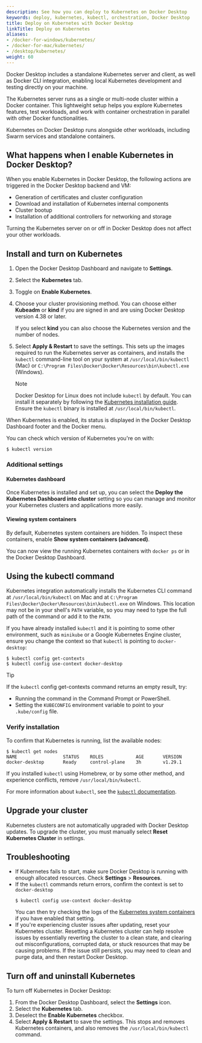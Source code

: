 ```yaml
---
description: See how you can deploy to Kubernetes on Docker Desktop
keywords: deploy, kubernetes, kubectl, orchestration, Docker Desktop
title: Deploy on Kubernetes with Docker Desktop
linkTitle: Deploy on Kubernetes
aliases:
- /docker-for-windows/kubernetes/
- /docker-for-mac/kubernetes/
- /desktop/kubernetes/
weight: 60
---
```


Docker Desktop includes a standalone Kubernetes server and client, as well as Docker CLI integration, enabling local Kubernetes development and testing directly on your machine. 

The Kubernetes server runs as a single or multi-node cluster within a Docker container. This lightweight setup helps you explore Kubernetes features, test workloads, and work with container orchestration in parallel with other Docker functionalities.

Kubernetes on Docker Desktop runs alongside other workloads, including Swarm services and standalone containers.

## What happens when I enable Kubernetes in Docker Desktop?

When you enable Kubernetes in Docker Desktop, the following actions are triggered in the Docker Desktop backend and VM:

- Generation of certificates and cluster configuration
- Download and installation of Kubernetes internal components
- Cluster bootup
- Installation of additional controllers for networking and storage

Turning the Kubernetes server on or off in Docker Desktop does not affect your other workloads.

## Install and turn on Kubernetes

1. Open the Docker Desktop Dashboard and navigate to **Settings**.
2. Select the **Kubernetes** tab. 
3. Toggle on **Enable Kubernetes**.
4. Choose your cluster provisioning method. You can choose either **Kubeadm** or **kind** if you are signed in and are using Docker Desktop version 4.38 or later. 

   If you select **kind** you can also choose the Kubernetes version and the number of nodes. 
5. Select **Apply & Restart** to save the settings. This sets up the images required to run the Kubernetes server as containers, and installs the `kubectl` command-line tool on your system at `/usr/local/bin/kubectl` (Mac) or `C:\Program Files\Docker\Docker\Resources\bin\kubectl.exe` (Windows).

   > [!NOTE]
   >
   > Docker Desktop for Linux does not include `kubectl` by default. You can install it separately by following the [Kubernetes installation guide](https://kubernetes.io/docs/tasks/tools/install-kubectl-linux/). Ensure the `kubectl` binary is installed at `/usr/local/bin/kubectl`.

When Kubernetes is enabled, its status is displayed in the Docker Desktop Dashboard footer and the Docker menu. 

You can check which version of Kubernetes you're on with:

```console
$ kubectl version
```

### Additional settings

#### Kubernetes dashboard

Once Kubernetes is installed and set up, you can select the **Deploy the Kubernetes Dashboard into cluster** setting so you can manage and monitor your Kubernetes clusters and applications more easily. 

#### Viewing system containers

By default, Kubernetes system containers are hidden. To inspect these containers, enable **Show system containers (advanced)**.

You can now view the running Kubernetes containers with `docker ps` or in the Docker Desktop Dashboard.

## Using the kubectl command

Kubernetes integration automatically installs the Kubernetes CLI command
at `/usr/local/bin/kubectl` on Mac and at `C:\Program Files\Docker\Docker\Resources\bin\kubectl.exe` on Windows. This location may not be in your shell's `PATH`
variable, so you may need to type the full path of the command or add it to
the `PATH`.

If you have already installed `kubectl` and it is
pointing to some other environment, such as `minikube` or a Google Kubernetes Engine cluster, ensure you change the context so that `kubectl` is pointing to `docker-desktop`:

```console
$ kubectl config get-contexts
$ kubectl config use-context docker-desktop
```

> [!TIP]
>
> If the `kubectl` config get-contexts command returns an empty result, try:
> 
> - Running the command in the Command Prompt or PowerShell.
> - Setting the `KUBECONFIG` environment variable to point to your `.kube/config` file.

### Verify installation

To confirm that Kubernetes is running, list the available nodes:

```console
$ kubectl get nodes
NAME                 STATUS    ROLES            AGE       VERSION
docker-desktop       Ready     control-plane    3h        v1.29.1
```

If you installed `kubectl` using Homebrew, or by some other method, and
experience conflicts, remove `/usr/local/bin/kubectl`.

For more information about `kubectl`, see the
[`kubectl` documentation](https://kubernetes.io/docs/reference/kubectl/overview/).

## Upgrade your cluster

Kubernetes clusters are not automatically upgraded with Docker Desktop updates. To upgrade the cluster, you must manually select **Reset Kubernetes Cluster** in settings.

## Troubleshooting

- If Kubernetes fails to start, make sure Docker Desktop is running with enough allocated resources. Check **Settings** > **Resources**.
- If the `kubectl` commands return errors, confirm the context is set to `docker-desktop`
   ```console
   $ kubectl config use-context docker-desktop
   ```
   You can then try checking the logs of the [Kubernetes system containers](#viewing-system-containers) if you have enabled that setting.
- If you're experiencing cluster issues after updating, reset your Kubernetes cluster. Resetting a Kubernetes cluster can help resolve issues by essentially reverting the cluster to a clean state, and clearing out misconfigurations, corrupted data, or stuck resources that may be causing problems. If the issue still persists, you may need to clean and purge data, and then restart Docker Desktop. 

## Turn off and uninstall Kubernetes

To turn off Kubernetes in Docker Desktop:

1. From the Docker Desktop Dashboard, select the **Settings** icon.
2. Select the **Kubernetes** tab. 
3. Deselect the **Enable Kubernetes** checkbox.
4. Select **Apply & Restart** to save the settings. This stops and removes Kubernetes containers, and also removes the `/usr/local/bin/kubectl` command.
